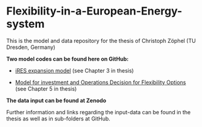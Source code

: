 # Flexibility-in-a-European-Energy-system



This is the model and data repository for the thesis of Christoph Zöphel (TU Dresden, Germany)

**Two model codes can be found here on GitHub:**

- [iRES expansion model](https://github.com/CZoephel/Flexibility-in-a-European-Energy-system/tree/main/iRES%20expansion%20model) (see Chapter 3 in thesis)
    
- [Model for investment and Operations Decision for Flexibility Options](https://github.com/CZoephel/Flexibility-in-a-European-Energy-system/tree/main/Modelling%20flexibility%20options%20investment%20and%20dispatch%20decisions) (see Chapter 5 in thesis)



**The data input can be found at Zenodo**
    
Further information and links regarding the input-data can be found in the thesis as well as in sub-folders at GitHub. 
